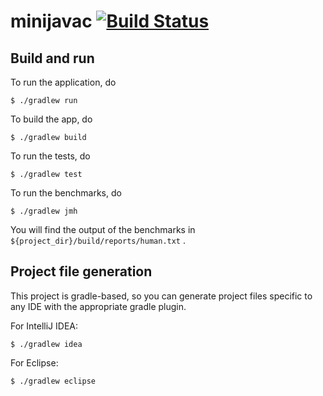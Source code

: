 # minijavac [![Build Status](https://travis-ci.org/mj3-16/minijavac.svg?branch=master)](https://travis-ci.org/mj3-16/minijavac)

## Build and run

To run the application, do

```
$ ./gradlew run
```

To build the app, do

```
$ ./gradlew build
```

To run the tests, do

```
$ ./gradlew test
```

To run the benchmarks, do

```
$ ./gradlew jmh
```

You will find the output of the benchmarks in `${project_dir}/build/reports/human.txt` .

## Project file generation

This project is gradle-based, so you can generate project files specific to any
IDE with the appropriate gradle plugin.

For IntelliJ IDEA:

```
$ ./gradlew idea
```

For Eclipse:

```
$ ./gradlew eclipse
```
